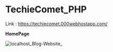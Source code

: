# TechieComet_PHP

Link : https://techiecomet.000webhostapp.com/

**HomePage**

![localhost_Blog-Website_](https://user-images.githubusercontent.com/63875409/142772197-f8bc078a-b62a-4bf0-b9ab-3d52f2439b7c.png)
